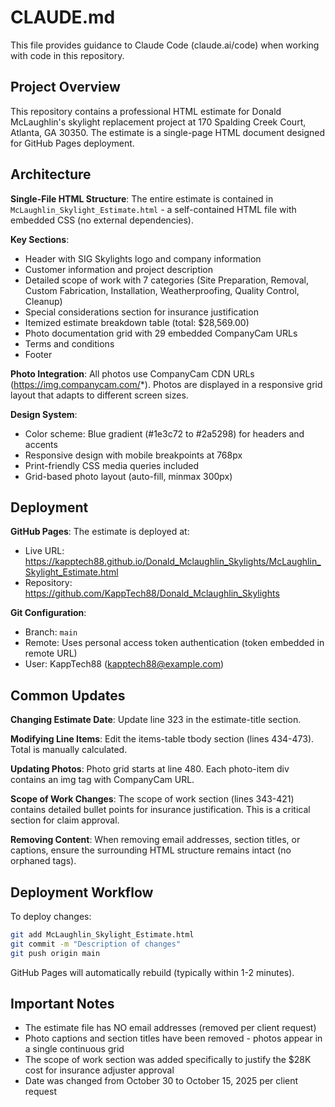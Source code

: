# CLAUDE.md

This file provides guidance to Claude Code (claude.ai/code) when working with code in this repository.

## Project Overview

This repository contains a professional HTML estimate for Donald McLaughlin's skylight replacement project at 170 Spalding Creek Court, Atlanta, GA 30350. The estimate is a single-page HTML document designed for GitHub Pages deployment.

## Architecture

**Single-File HTML Structure**: The entire estimate is contained in `McLaughlin_Skylight_Estimate.html` - a self-contained HTML file with embedded CSS (no external dependencies).

**Key Sections**:
- Header with SIG Skylights logo and company information
- Customer information and project description
- Detailed scope of work with 7 categories (Site Preparation, Removal, Custom Fabrication, Installation, Weatherproofing, Quality Control, Cleanup)
- Special considerations section for insurance justification
- Itemized estimate breakdown table (total: $28,569.00)
- Photo documentation grid with 29 embedded CompanyCam URLs
- Terms and conditions
- Footer

**Photo Integration**: All photos use CompanyCam CDN URLs (https://img.companycam.com/*). Photos are displayed in a responsive grid layout that adapts to different screen sizes.

**Design System**:
- Color scheme: Blue gradient (#1e3c72 to #2a5298) for headers and accents
- Responsive design with mobile breakpoints at 768px
- Print-friendly CSS media queries included
- Grid-based photo layout (auto-fill, minmax 300px)

## Deployment

**GitHub Pages**: The estimate is deployed at:
- Live URL: https://kapptech88.github.io/Donald_Mclaughlin_Skylights/McLaughlin_Skylight_Estimate.html
- Repository: https://github.com/KappTech88/Donald_Mclaughlin_Skylights

**Git Configuration**:
- Branch: `main`
- Remote: Uses personal access token authentication (token embedded in remote URL)
- User: KappTech88 (kapptech88@example.com)

## Common Updates

**Changing Estimate Date**: Update line 323 in the estimate-title section.

**Modifying Line Items**: Edit the items-table tbody section (lines 434-473). Total is manually calculated.

**Updating Photos**: Photo grid starts at line 480. Each photo-item div contains an img tag with CompanyCam URL.

**Scope of Work Changes**: The scope of work section (lines 343-421) contains detailed bullet points for insurance justification. This is a critical section for claim approval.

**Removing Content**: When removing email addresses, section titles, or captions, ensure the surrounding HTML structure remains intact (no orphaned tags).

## Deployment Workflow

To deploy changes:
```bash
git add McLaughlin_Skylight_Estimate.html
git commit -m "Description of changes"
git push origin main
```

GitHub Pages will automatically rebuild (typically within 1-2 minutes).

## Important Notes

- The estimate file has NO email addresses (removed per client request)
- Photo captions and section titles have been removed - photos appear in a single continuous grid
- The scope of work section was added specifically to justify the $28K cost for insurance adjuster approval
- Date was changed from October 30 to October 15, 2025 per client request
